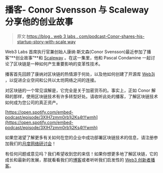 # 播客- Conor Svensson 与 Scaleway 分享他的创业故事

> 原文:[https://blog . web 3 labs . com/podcast-Conor-shares-his-startup-story-with-scale way](https://blog.web3labs.com/podcast-conor-shares-his-startup-story-with-scaleway)

Web3 Labs 首席执行官兼创始人康纳·斯文森(Conor Svensson)最近参加了播客“**创业故事”**和 [Scaleway](https://www.scaleway.com/en/) 。在这一集里，他和 Pascal Condamine 一起讨论了区块链是一种如何产生重要影响的变革性技术。

播客首先回顾了康纳对区块链的热情源于何处，以及他如何创建了开源库 [Web3j](https://www.web3labs.com/web3j-sdk) ，以促进企业空间和公共以太坊网络之间的连接。

对区块链的一个常见误解是，它完全是关于加密货币的。事实上，正如 Conor 解释的那样，使用区块链技术有许多转型好处。请收听此处的播客，了解区块链技术如何成为您公司的真正资产。

[https://open.spotify.com/embed-podcast/episode/3XIH7zmm0rb1j2Ks4tYwmh](https://open.spotify.com/embed-podcast/episode/3XIH7zmm0rb1j2Ks4tYwmh)

如果您渴望了解更多有关如何在您的企业中成功部署区块链技术的信息，请注册参加我们的[月度网络研讨会](https://pages.web3labs.com/principles-of-successful-blockchain-deployments-webinar)！

有任何问题或意见吗？我们希望收到您的来信！如果你想更多地了解区块链，它的成长和最新的发展，那就看看我们的[博客](https://blog.web3labs.com/)或者听听我们启发性的 [Web3 创新者播客](https://podcast.web3labs.com/)。
